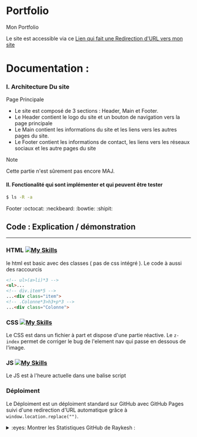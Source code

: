 # Portfolio
Mon Portfolio

Le site est accessible via ce [Lien qui fait une Redirection d'URL vers mon site](https://raykesh-soneka.github.io/Portfolio/Le_Site_De_Raykesh)

Documentation : 
==========

### I. Architecture Du site

Page Principale 
- Le site est composé de 3 sections : Header, Main et Footer.
- Le Header contient le logo du site et un bouton de navigation vers la page principale
- Le Main contient les informations du site et les liens vers les autres pages du site.
- Le Footer contient les informations de contact, les liens vers les réseaux sociaux et les autre pages du site


> [!NOTE]
> Cette partie n'est sûrement pas encore MAJ.

#### II. Fonctionalité qui sont implémenter et qui peuvent être tester


```sh
$ ls -R -a
```
Footer :octocat: :neckbeard: :bowtie: :shipit:

## Code : Explication / démonstration 
-----------------------------

### HTML [![My Skills](https://skillicons.dev/icons?i=html)](https://skillicons.dev)

le html est basic avec des classes ( pas de css intégré ).
Le code à aussi des raccourcis
```html
<!-- ul>(a>li)*3 -->
<ul>...
<!-- div.item*5 -->
...<div class="item">
<!-- .Colonne*3>h3+p*3 -->
...<div class="Colonne">
```

### CSS [![My Skills](https://skillicons.dev/icons?i=css)](https://skillicons.dev)

Le CSS est dans un fichier à part et dispose d'une partie réactive. Le `z-index` permet de corriger le bug de l'element nav qui passe en dessous de l'image.


### JS [![My Skills](https://skillicons.dev/icons?i=js)](https://skillicons.dev)

Le JS est à l'heure actuelle dans une balise script

### Déploiment

Le Déploiment est un déploiment standard sur GitHub avec GitHub Pages suivi d'une redirection d'URL automatique grâce à `window.location.replace("")`.

<details>
<summary>:eyes: Montrer les Statistiques GitHub de Raykesh : </summary>

![Raykesh GitHub stats](https://github-readme-stats.vercel.app/api?username=Raykesh-Soneka\&show_icons=true\&bg_color=00000000\&locale=fr)

</details>
